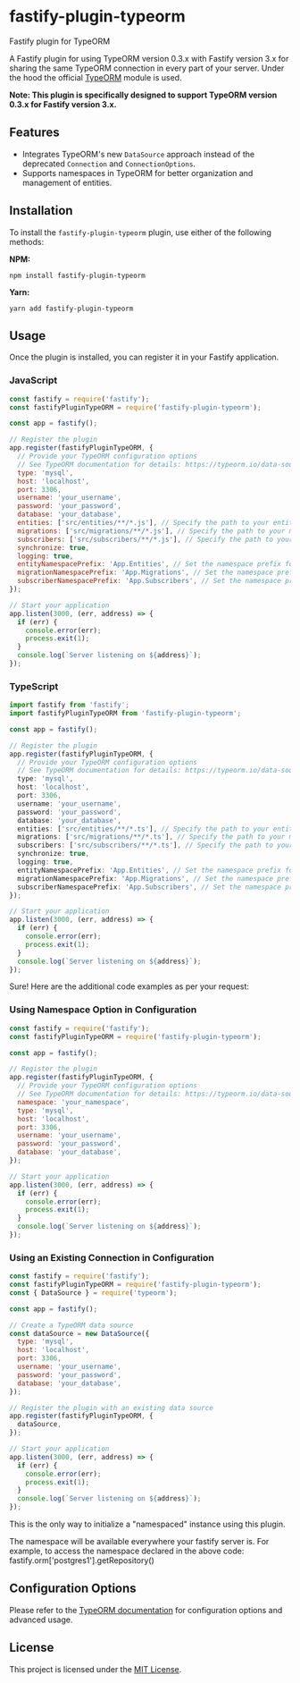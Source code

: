 # fastify-plugin-typeorm

<!-- [![Package Version](https://img.shields.io/npm/v/fastify-typeorm-plugin.svg)](https://npm.im/fastify-typeorm-plugin)
[![Build Status](https://travis-ci.org/inthepocket/fastify-typeorm-plugin.svg?branch=master)](https://travis-ci.org/inthepocket/fastify-typeorm-plugin)
[![Greenkeeper badge](https://badges.greenkeeper.io/inthepocket/fastify-typeorm-plugin.svg)](https://greenkeeper.io/)
[![Coverage Status](https://coveralls.io/repos/github/inthepocket/fastify-typeorm-plugin/badge.svg?branch=master)](https://coveralls.io/github/inthepocket/fastify-typeorm-plugin?branch=master) -->

Fastify plugin for TypeORM 

A Fastify plugin for using TypeORM version 0.3.x with Fastify version 3.x for sharing the same TypeORM connection in every part of your server.
Under the hood the official [TypeORM](https://www.npmjs.com/package/typeorm) module is used.

**Note: This plugin is specifically designed to support TypeORM version 0.3.x for Fastify version 3.x.**

## Features

- Integrates TypeORM's new `DataSource` approach instead of the deprecated `Connection` and `ConnectionOptions`.
- Supports namespaces in TypeORM for better organization and management of entities.

## Installation

To install the `fastify-plugin-typeorm` plugin, use either of the following methods:

**NPM:**

```shell
npm install fastify-plugin-typeorm
```

**Yarn:**

```shell
yarn add fastify-plugin-typeorm
```

## Usage

Once the plugin is installed, you can register it in your Fastify application.

### JavaScript

```javascript
const fastify = require('fastify');
const fastifyPluginTypeORM = require('fastify-plugin-typeorm');

const app = fastify();

// Register the plugin
app.register(fastifyPluginTypeORM, {
  // Provide your TypeORM configuration options
  // See TypeORM documentation for details: https://typeorm.io/data-source-options
  type: 'mysql',
  host: 'localhost',
  port: 3306,
  username: 'your_username',
  password: 'your_password',
  database: 'your_database',
  entities: ['src/entities/**/*.js'], // Specify the path to your entity files
  migrations: ['src/migrations/**/*.js'], // Specify the path to your migration files
  subscribers: ['src/subscribers/**/*.js'], // Specify the path to your subscriber files
  synchronize: true,
  logging: true,
  entityNamespacePrefix: 'App.Entities', // Set the namespace prefix for entities
  migrationNamespacePrefix: 'App.Migrations', // Set the namespace prefix for migrations
  subscriberNamespacePrefix: 'App.Subscribers', // Set the namespace prefix for subscribers
});

// Start your application
app.listen(3000, (err, address) => {
  if (err) {
    console.error(err);
    process.exit(1);
  }
  console.log(`Server listening on ${address}`);
});
```

### TypeScript

```typescript
import fastify from 'fastify';
import fastifyPluginTypeORM from 'fastify-plugin-typeorm';

const app = fastify();

// Register the plugin
app.register(fastifyPluginTypeORM, {
  // Provide your TypeORM configuration options
  // See TypeORM documentation for details: https://typeorm.io/data-source-options
  type: 'mysql',
  host: 'localhost',
  port: 3306,
  username: 'your_username',
  password: 'your_password',
  database: 'your_database',
  entities: ['src/entities/**/*.ts'], // Specify the path to your entity files
  migrations: ['src/migrations/**/*.ts'], // Specify the path to your migration files
  subscribers: ['src/subscribers/**/*.ts'], // Specify the path to your subscriber files
  synchronize: true,
  logging: true,
  entityNamespacePrefix: 'App.Entities', // Set the namespace prefix for entities
  migrationNamespacePrefix: 'App.Migrations', // Set the namespace prefix for migrations
  subscriberNamespacePrefix: 'App.Subscribers', // Set the namespace prefix for subscribers
});

// Start your application
app.listen(3000, (err, address) => {
  if (err) {
    console.error(err);
    process.exit(1);
  }
  console.log(`Server listening on ${address}`);
});
```
Sure! Here are the additional code examples as per your request:

### Using Namespace Option in Configuration

```javascript
const fastify = require('fastify');
const fastifyPluginTypeORM = require('fastify-plugin-typeorm');

const app = fastify();

// Register the plugin
app.register(fastifyPluginTypeORM, {
  // Provide your TypeORM configuration options
  // See TypeORM documentation for details: https://typeorm.io/data-source-options
  namespace: 'your_namespace',
  type: 'mysql',
  host: 'localhost',
  port: 3306,
  username: 'your_username',
  password: 'your_password',
  database: 'your_database',
});

// Start your application
app.listen(3000, (err, address) => {
  if (err) {
    console.error(err);
    process.exit(1);
  }
  console.log(`Server listening on ${address}`);
});
```

### Using an Existing Connection in Configuration

```javascript
const fastify = require('fastify');
const fastifyPluginTypeORM = require('fastify-plugin-typeorm');
const { DataSource } = require('typeorm');

const app = fastify();

// Create a TypeORM data source
const dataSource = new DataSource({
  type: 'mysql',
  host: 'localhost',
  port: 3306,
  username: 'your_username',
  password: 'your_password',
  database: 'your_database',
});

// Register the plugin with an existing data source
app.register(fastifyPluginTypeORM, {
  dataSource,
});

// Start your application
app.listen(3000, (err, address) => {
  if (err) {
    console.error(err);
    process.exit(1);
  }
  console.log(`Server listening on ${address}`);
});
```
This is the only way to initialize a "namespaced" instance using this plugin.

The namespace will be available everywhere your fastify server is. For example, to access the namespace declared in the above code: fastify.orm['postgres1'].getRepository()

## Configuration Options

Please refer to the [TypeORM documentation](https://typeorm.io/data-source-options) for configuration options and advanced usage.

## License

This project is licensed under the [MIT License](LICENSE).